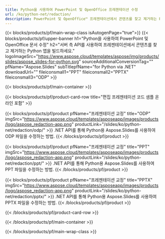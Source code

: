 ```yaml
---
title: Python을 사용하여 PowerPoint 및 OpenOffice 프레젠테이션 수정
url: /ko/python-net/redaction/
description: PowerPoint 및 OpenOffice™ 프레젠테이션에서 콘텐츠를 찾고 제거하는 Python 소스 코드
---
```


{{< blocks/products/pf/main-wrap-class isAutogenPage="true">}}
{{< blocks/products/pf/upper-banner h1="Python을 사용하여 PowerPoint 및 OpenOffice 문서 수정" h2="서버 측 API를 사용하여 프레젠테이션에서 콘텐츠를 찾고 제거하는 Python 앱을 빌드하세요." logoImageSrc="https://www.aspose.cloud/templates/aspose/img/products/slides/aspose_slides-for-python.svg" sourceAdditionalConversionTag="" pfName="Aspose.Slides" subTitlepfName="for Python via .NET" downloadUrl="" fileiconsmall1="PPT" fileiconsmall2="PPTX" fileiconsmall3="ODP" >}}

{{< blocks/products/pf/main-container >}}

{{< blocks/products/pf/product-card-row title="편집 프레젠테이션 코드 샘플 온라인 포함" >}}

{{< blocks/products/pf/product pfName="프레젠테이션 교정" title="ODP" imgSrc="https://www.aspose.cloud/templates/asposeapp/images/products/logo/aspose_redaction-app.png" productLink="/slides/ko/python-net/redaction/odp/" >}}
.NET API를 통해 Python용 Aspose.Slides를 사용하여 ODP 파일을 수정하는 방법.
{{< /blocks/products/pf/product >}}

{{< blocks/products/pf/product pfName="프레젠테이션 교정" title="PPT" imgSrc="https://www.aspose.cloud/templates/asposeapp/images/products/logo/aspose_redaction-app.png" productLink="/slides/ko/python-net/redaction/ppt/" >}}
.NET API를 통해 Python용 Aspose.Slides를 사용하여 PPT 파일을 수정하는 방법.
{{< /blocks/products/pf/product >}}

{{< blocks/products/pf/product pfName="프레젠테이션 교정" title="PPTX" imgSrc="https://www.aspose.cloud/templates/asposeapp/images/products/logo/aspose_redaction-app.png" productLink="/slides/ko/python-net/redaction/pptx/" >}}
.NET API를 통해 Python용 Aspose.Slides를 사용하여 PPTX 파일을 수정하는 방법.
{{< /blocks/products/pf/product >}}



{{< /blocks/products/pf/product-card-row >}}

{{< /blocks/products/pf/main-container >}}
    
{{< /blocks/products/pf/main-wrap-class >}}